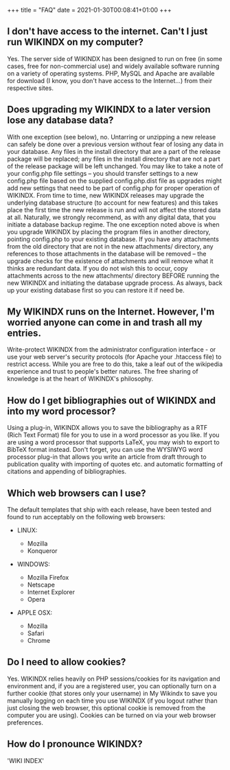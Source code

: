 +++
title = "FAQ"
date = 2021-01-30T00:08:41+01:00
+++


## I don't have access to the internet. Can't I just run WIKINDX on my computer?

Yes. The server side of WIKINDX has been designed to run on free (in some cases, free for non-commercial use) and widely available software running on a variety of operating systems. PHP, MySQL and Apache are available for download (I know, you don't have access to the Internet...) from their respective sites.


## Does upgrading my WIKINDX to a later version lose any database data?

With one exception (see below), no. Untarring or unzipping a new release can safely be done over a previous version without fear of losing any data in your database. Any files in the install directory that are a part of the release package will be replaced; any files in the install directory that are not a part of the release package will be left unchanged. You may like to take a note of your config.php file settings – you should transfer settings to a new config.php file based on the supplied config.php.dist file as upgrades might add new settings that need to be part of config.php for proper operation of WIKINDX. From time to time, new WIKINDX releases may upgrade the underlying database structure (to account for new features) and this takes place the first time the new release is run and will not affect the stored data at all. Naturally, we strongly recommend, as with any digital data, that you initiate a database backup regime.
The one exception noted above is when you upgrade WIKINDX by placing the program files in another directory, pointing config.php to your existing database. If you have any attachments from the old directory that are not in the new attachments/ directory, any references to those attachments in the database will be removed – the upgrade checks for the existence of attachments and will remove what it thinks are redundant data. If you do not wish this to occur, copy attachments across to the new attachments/ directory BEFORE running the new WIKINDX and initiating the database upgrade process. As always, back up your existing database first so you can restore it if need be.


## My WIKINDX runs on the Internet. However, I'm worried anyone can come in and trash all my entries.

Write-protect WIKINDX from the administrator configuration interface - or use your web server's security protocols (for Apache your .htaccess file) to restrict access. While you are free to do this, take a leaf out of the wikipedia experience and trust to people's better natures. The free sharing of knowledge is at the heart of WIKINDX's philosophy.


## How do I get bibliographies out of WIKINDX and into my word processor?

Using a plug-in, WIKINDX allows you to save the bibliography as a RTF (Rich Text Format) file for you to use in a word processor as you like. If you are using a word processor that supports LaTeX, you may wish to export to BibTeX format instead. Don't forget, you can use the WYSIWYG word processor plug-in that allows you write an article from draft through to publication quality with importing of quotes etc. and automatic formatting of citations and appending of bibliographies.


## Which web browsers can I use?

The default templates that ship with each release, have been tested and found to run acceptably on the following web browsers:

* LINUX:
  * Mozilla
  * Konqueror


* WINDOWS:
  * Mozilla Firefox
  * Netscape
  * Internet Explorer
  * Opera


* APPLE OSX:
  * Mozilla
  * Safari
  * Chrome

## Do I need to allow cookies?

Yes. WIKINDX relies heavily on PHP sessions/cookies for its navigation and environment and, if you are a registered user, you can optionally turn on a further cookie (that stores only your username) in My Wikindx to save you manually logging on each time you use WIKINDX (if you logout rather than just closing the web browser, this optional cookie is removed from the computer you are using). Cookies can be turned on via your web browser preferences.


## How do I pronounce WIKINDX?

'WIKI INDEX'
